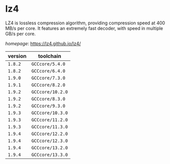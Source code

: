 # lz4

LZ4 is lossless compression algorithm, providing compression speed at 400 MB/s per core.   It features an extremely fast decoder, with speed in multiple GB/s per core.

*homepage*: <https://lz4.github.io/lz4/>

version | toolchain
--------|----------
``1.8.2`` | ``GCCcore/5.4.0``
``1.8.2`` | ``GCCcore/6.4.0``
``1.9.0`` | ``GCCcore/7.3.0``
``1.9.1`` | ``GCCcore/8.2.0``
``1.9.2`` | ``GCCcore/10.2.0``
``1.9.2`` | ``GCCcore/8.3.0``
``1.9.2`` | ``GCCcore/9.3.0``
``1.9.3`` | ``GCCcore/10.3.0``
``1.9.3`` | ``GCCcore/11.2.0``
``1.9.3`` | ``GCCcore/11.3.0``
``1.9.4`` | ``GCCcore/12.2.0``
``1.9.4`` | ``GCCcore/12.3.0``
``1.9.4`` | ``GCCcore/13.2.0``
``1.9.4`` | ``GCCcore/13.3.0``
